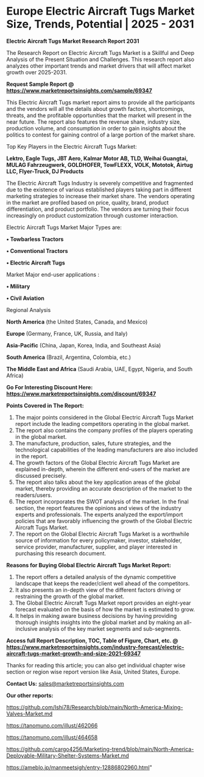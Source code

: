 # Europe Electric Aircraft Tugs Market Size, Trends, Potential | 2025 - 2031

<strong>Electric Aircraft Tugs Market Research Report 2031</strong>

The Research Report on Electric Aircraft Tugs Market is a Skillful and Deep Analysis of the Present Situation and Challenges. This research report also analyzes other important trends and market drivers that will affect market growth over 2025-2031.

<strong>Request Sample Report @ <a href=https://www.marketreportsinsights.com/sample/69347>https://www.marketreportsinsights.com/sample/69347</a></strong>

This Electric Aircraft Tugs market report aims to provide all the participants and the vendors will all the details about growth factors, shortcomings, threats, and the profitable opportunities that the market will present in the near future. The report also features the revenue share, industry size, production volume, and consumption in order to gain insights about the politics to contest for gaining control of a large portion of the market share.

Top Key Players in the Electric Aircraft Tugs Market:

<strong>Lektro, Eagle Tugs, JBT Aero, Kalmar Motor AB, TLD, Weihai Guangtai, MULAG Fahrzeugwerk, GOLDHOFER, TowFLEXX, VOLK, Mototok, Airtug LLC, Flyer-Truck, DJ Products</strong>

The Electric Aircraft Tugs Industry is severely competitive and fragmented due to the existence of various established players taking part in different marketing strategies to increase their market share. The vendors operating in the market are profiled based on price, quality, brand, product differentiation, and product portfolio. The vendors are turning their focus increasingly on product customization through customer interaction.

Electric Aircraft Tugs Market Major Types are:

<strong>• Towbarless Tractors

• Conventional Tractors

• Electric Aircraft Tugs</strong>

Market Major end-user applications :

<strong>• Military

• Civil Aviation</strong>

Regional Analysis

</u><strong><b>North America</b></strong> (the United States, Canada, and Mexico)

<strong><b>Europe </b></strong>(Germany, France, UK, Russia, and Italy)

<strong><b>Asia-Pacific</b></strong> (China, Japan, Korea, India, and Southeast Asia)

<strong><b>South America</b></strong> (Brazil, Argentina, Colombia, etc.)

<strong><b>The Middle East and Africa</b></strong> (Saudi Arabia, UAE, Egypt, Nigeria, and South Africa)

<strong>Go For Interesting Discount Here: <a href=https://www.marketreportsinsights.com/discount/69347>https://www.marketreportsinsights.com/discount/69347</a></strong>

<strong>Points Covered in The Report:</strong>
<ol>
  <li>The major points considered in the Global Electric Aircraft Tugs Market report include the leading competitors operating in the global market.</li>
  <li>The report also contains the company profiles of the players operating in the global market.</li>
  <li>The manufacture, production, sales, future strategies, and the technological capabilities of the leading manufacturers are also included in the report.</li>
  <li>The growth factors of the Global Electric Aircraft Tugs Market are explained in-depth, wherein the different end-users of the market are discussed precisely.</li>
  <li>The report also talks about the key application areas of the global market, thereby providing an accurate description of the market to the readers/users.</li>
  <li>The report incorporates the SWOT analysis of the market. In the final section, the report features the opinions and views of the industry experts and professionals. The experts analyzed the export/import policies that are favorably influencing the growth of the Global Electric Aircraft Tugs Market.</li>
  <li>The report on the Global Electric Aircraft Tugs Market is a worthwhile source of information for every policymaker, investor, stakeholder, service provider, manufacturer, supplier, and player interested in purchasing this research document.</li>
</ol>
<strong>Reasons for Buying Global Electric Aircraft Tugs Market Report:</strong>

<ol>
  <li>The report offers a detailed analysis of the dynamic competitive landscape that keeps the reader/client well ahead of the competitors.</li>
  <li>It also presents an in-depth view of the different factors driving or restraining the growth of the global market.</li>
  <li>The Global Electric Aircraft Tugs Market report provides an eight-year forecast evaluated on the basis of how the market is estimated to grow.</li>
  <li>It helps in making aware business decisions by having providing thorough insights insights into the global market and by making an all-inclusive analysis of the key market segments and sub-segments.</li>
</ol>
<strong>Access full Report Description, TOC, Table of Figure, Chart, etc. @ <a href=https://www.marketreportsinsights.com/industry-forecast/electric-aircraft-tugs-market-growth-and-size-2021-69347>https://www.marketreportsinsights.com/industry-forecast/electric-aircraft-tugs-market-growth-and-size-2021-69347</a></strong>


Thanks for reading this article; you can also get individual chapter wise section or region wise report version like Asia, United States, Europe.

<strong>Contact Us:</strong>
sales@marketreportsinsights.com

<strong>Our other reports:</strong>

<a href=https://github.com/Ishi78/Research/blob/main/North-America-Mixing-Valves-Market.md>https://github.com/Ishi78/Research/blob/main/North-America-Mixing-Valves-Market.md</a>

<a href=https://tanomuno.com/illust/462066>https://tanomuno.com/illust/462066</a>

<a href=https://tanomuno.com/illust/464658>https://tanomuno.com/illust/464658</a>

<a href=https://github.com/cargo4256/Marketing-trend/blob/main/North-America-Deployable-Military-Shelter-Systems-Market.md>https://github.com/cargo4256/Marketing-trend/blob/main/North-America-Deployable-Military-Shelter-Systems-Market.md</a>

<a href=https://ameblo.jp/manmeetsigh/entry-12886802960.html>https://ameblo.jp/manmeetsigh/entry-12886802960.html</a>"
